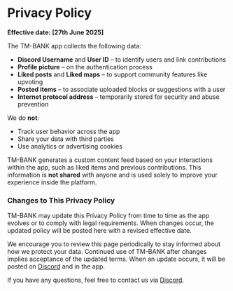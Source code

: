 # Privacy Policy
**Effective date: [27th June 2025]**

The TM-BANK app collects the following data:
- **Discord Username** and **User ID** – to identify users and link contributions
- **Profile picture** – on the authentication process
- **Liked posts** and **Liked maps** – to support community features like upvoting
- **Posted items** – to associate uploaded blocks or suggestions with a user
- **Internet protocol address** – temporarily stored for security and abuse prevention


We do **not**:
- Track user behavior across the app
- Share your data with third parties
- Use analytics or advertising cookies


TM-BANK generates a custom content feed based on your interactions within the app, such as liked items and previous contributions. This information is **not shared** with anyone and is used solely to improve your experience inside the platform.


### Changes to This Privacy Policy

TM-BANK may update this Privacy Policy from time to time as the app evolves or to comply with legal requirements. When changes occur, the updated policy will be posted here with a revised effective date.

We encourage you to review this page periodically to stay informed about how we protect your data. Continued use of TM-BANK after changes implies acceptance of the updated terms. When an update occurs, it will be posted on [Discord](https://discord.gg/SxvAbAjuPg) and in the app.

If you have any questions, feel free to contact us via [Discord](https://discord.gg/SxvAbAjuPg).
